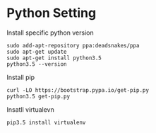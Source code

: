 # Python Setting

Install specific python version
```
sudo add-apt-repository ppa:deadsnakes/ppa
sudo apt-get update
sudo apt-get install python3.5
python3.5 --version
```

Install pip
```
curl -LO https://bootstrap.pypa.io/get-pip.py
python3.5 get-pip.py

```

Insatll virtualevn
```
pip3.5 install virtualenv
```



